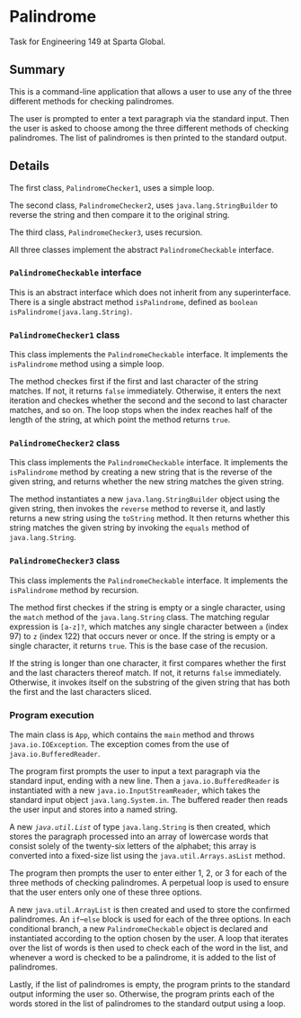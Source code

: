 # Palindrome

Task for Engineering 149 at Sparta Global.

## Summary

This is a command-line application that allows a user to use any of the three
different methods for checking palindromes.

The user is prompted to enter a text paragraph via the standard input. Then the
user is asked to choose among the three different methods of checking
palindromes. The list of palindromes is then printed to the standard output.

## Details

The first class, `PalindromeChecker1`, uses a simple loop.

The second class, `PalindromeChecker2`, uses `java.lang.StringBuilder` to
reverse the string and then compare it to the original string.

The third class, `PalindromeChecker3`, uses recursion.

All three classes implement the abstract `PalindromeCheckable` interface.

### `PalindromeCheckable` interface

This is an abstract interface which does not inherit from any superinterface.
There is a single abstract method `isPalindrome`, defined as
`boolean isPalindrome(java.lang.String)`.

### `PalindromeChecker1` class

This class implements the `PalindromeCheckable` interface. It implements the
`isPalindrome` method using a simple loop.

The method checkes first if the first and last character of the string matches.
If not, it returns `false` immediately. Otherwise, it enters the next iteration
and checkes whether the second and the second to last character matches, and so
on. The loop stops when the index reaches half of the length of the string, at
which point the method returns `true`.

### `PalindromeChecker2` class

This class implements the `PalindromeCheckable` interface. It implements the
`isPalindrome` method by creating a new string that is the reverse of the given
string, and returns whether the new string matches the given string.

The method instantiates a new `java.lang.StringBuilder` object using the given
string, then invokes the `reverse` method to reverse it, and lastly returns a
new string using the `toString` method. It then returns whether this string
matches the given string by invoking the `equals` method of `java.lang.String`.

### `PalindromeChecker3` class

This class implements the `PalindromeCheckable` interface. It implements the
`isPalindrome` method by recursion.

The method first checkes if the string is empty or a single character, using
the `match` method of the `java.lang.String` class. The matching regular
expression is `[a-z]?`, which matches any single character between `a` (index
97) to `z` (index 122) that occurs never or once. If the string is empty or
a single character, it returns `true`. This is the base case of the recusion.

If the string is longer than one character, it first compares whether the first
and the last characters thereof match. If not, it returns `false` immediately.
Otherwise, it invokes itself on the substring of the given string that has both
the first and the last characters sliced.

### Program execution

The main class is `App`, which contains the `main` method and throws
`java.io.IOException`. The exception comes from the use of
`java.io.BufferedReader`.

The program first prompts the user to input a text paragraph via the standard
input, ending with a new line. Then a `java.io.BufferedReader` is instantiated
with a new `java.io.InputStreamReader`, which takes the standard input object
`java.lang.System.in`. The buffered reader then reads the user input and stores
into a named string.

A new *`java.util.List`* of type `java.lang.String` is then created, which
stores the paragraph processed into an array of lowercase words that consist
solely of the twenty-six letters of the alphabet; this array is converted into
a fixed-size list using the `java.util.Arrays.asList` method.

The program then prompts the user to enter either 1, 2, or 3 for each of the
three methods of checking palindromes. A perpetual loop is used to ensure that
the user enters only one of these three options.

A new `java.util.ArrayList` is then created and used to store the confirmed
palindromes. An `if`–`else` block is used for each of the three options. In
each conditional branch, a new `PalindromeCheckable` object is declared and
instantiated according to the option chosen by the user. A loop that iterates
over the list of words is then used to check each of the word in the list, and
whenever a word is checked to be a palindrome, it is added to the list of
palindromes.

Lastly, if the list of palindromes is empty, the program prints to the standard
output informing the user so. Otherwise, the program prints each of the words
stored in the list of palindromes to the standard output using a loop.